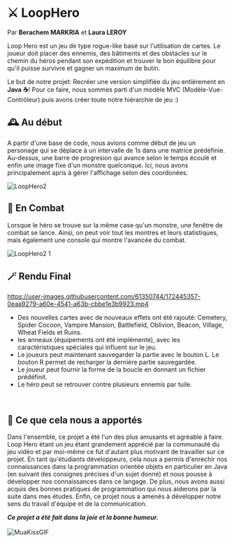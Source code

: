 # ⚔️ LoopHero

Par **Berachem MARKRIA** et **Laura LEROY**

Loop Hero est un jeu de type rogue-like basé sur l'utilisation de cartes. Le joueur doit placer des ennemis, des bâtiments et des obstacles sur le chemin du héros pendant son expédition et trouver le bon équilibre pour qu'il puisse survivre et gagner un maximum de butin.

Le but de notre projet: Recréer une version simplifiée du jeu entièrement en **Java** **☕**! Pour ce faire, nous sommes parti d'un modèle MVC (Modèle-Vue-Contrôleur) puis avons créer toute notre hiérarchie de jeu :)

## 🕰️ Au début

A partir d'une base de code, nous avions comme début de jeu un personage qui se déplace à un intervalle de 1s dans une matrice prédéfinie. Au-dessus, une barre de progresion qui avance selon le temps écoulé et enfin une image fixe d'un monstre quelconque. Ici, nous avons principalement apris à gérer l'affichage selon des coordonées.

![LoopHero2](https://user-images.githubusercontent.com/61350744/172448923-8c36362f-5639-4ceb-8360-a1310d8dbe67.png)

## 🥊 En Combat 

Lorsque le héro se trouve sur la même case qu'un monstre, une fenêtre de combat se lance. Ainsi, on peut voir tout les montres et leurs statistiques, mais également une console qui montre l'avancée du combat.

![LoopHero2 1](https://user-images.githubusercontent.com/61350744/172452374-1004cfa4-b268-44a9-85da-36a358d3f50b.png)


## 🪄 Rendu Final 

https://user-images.githubusercontent.com/61350744/172445357-0eaa9279-a60e-4541-a63b-cbbe1e3b9923.mp4


- Des nouvelles cartes avec de nouveaux effets ont été rajouté: Cemetery, Spider Cocoon, Vampire Mansion, Battlefield, Oblivion, Beacon, Village, Wheat Fields et Ruins.
- les anneaux (équipements ont été implémenté), avec les caractéristiques spéciales qui influent sur le jeu.
- Le joueurs peut maintenant sauvegarder la partie avec le bouton L. Le bouton R permet de recharger la dernière partie sauvegardée.
- Le joueur peut fournir la forme de la boucle en donnant un fichier prédéfinit.
- Le héro peut se retrouver contre plusieurs ennemis par tuile.


<br>

## 👋 Ce que cela nous a apportés

  Dans l'ensemble, ce projet a été l'un des plus amusants et agréable à faire. Loop Hero étant un jeu étant grandement apprécié par la communauté du jeu vidéo et par moi-même ce fut d'autant plus motivant de travailler sur ce projet. En tant qu'étudiants développeurs, cela nous a permis d'enrechir nos connaissances dans la programmation orientée objets en particulier en Java (en suivant des consignes précises d'un sujet donné) et nous pousse à développer nos connaissances dans ce langage. De plus, nous avons aussi acquis des bonnes pratiques de programmation qui nous aiderons par la suite dans mes études. Enfin, ce projet nous a amenés à développer notre sens du travail d'équipe et de la communication.
  
**_Ce projet a été fait dans la joie et la bonne humeur._** <br><br>
![MuaKissGIF](https://user-images.githubusercontent.com/61350744/172451168-71dbe760-4b8e-4d87-a419-797da5593b7c.gif)
  

